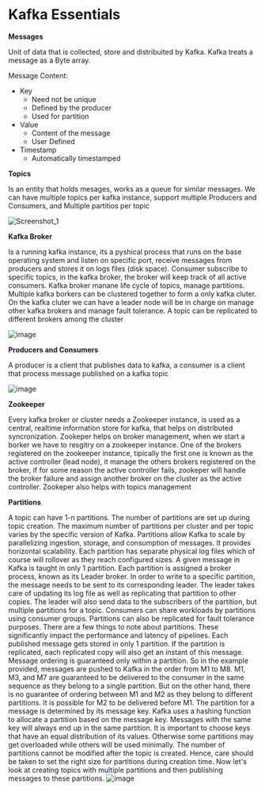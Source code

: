 # Kafka Essentials

**Messages**

Unit of data that is collected, store and distribuited by Kafka. Kafka treats a message as a Byte array.

Message Content:
  - Key
    - Need not be unique
    - Defined by the producer
    - Used for partition
  - Value
    - Content of the message
    - User Defined
  - Timestamp
    - Automatically timestamped

**Topics**

Is an entity that holds mesages, works as a queue for similar messages. We can have multiple topics per kafka instance, support multiple Producers and Consumers, and Multiple partitios per topic

![Screenshot_1](https://user-images.githubusercontent.com/11037848/149179710-2c7c1880-2364-4ab4-b402-ff9ecc80d9f0.png)

**Kafka Broker**

Is a running kafka instance, its a pyshical process that runs on the base operating system and listen on specific port, receive messages from producers and stores it on logs files (disk space). Consumer subscribe to specific topics, in the kafka broker, the broker will keep track of all active consumers. Kafka broker manane life cycle of topics, manage partitions. Multiple kafka borkers  can be clustered together to form a only kafka cluter. On the kafka cluter we can have a leader node will be in charge on manage other kafka brokers and manage fault tolerance. A topic can be replicated to different brokers among the cluster

![image](https://user-images.githubusercontent.com/11037848/149180673-d5c179e9-dba4-418e-949b-8e003759ed1a.png)

**Producers and Consumers**

A producer is a client that publishes data to kafka, a consumer is a client that process message published on a kafka topic

![image](https://user-images.githubusercontent.com/11037848/149182638-ea501aa5-b9a0-4180-b2fd-a74422403518.png)

**Zookeeper**

Every kafka broker or cluster needs a Zookeeper instance, is used as a central, realtime information store for kafka, that helps on distributed syncronization. Zookeper helps on broker management, when we start a borker we have to resgitry on a zookeeper instance. One of the brokers registered on the zookeeper instance, tipically the first one is known as the active controller (lead node), it manage the others brokers registered on the broker, if for some reason the active controller fails, zookeper will handle the broker failure and assign another broker on the cluster as the active controller. Zookeper also helps with topics management

**Partitions**

A topic can have 1-n partitions. The number of partitions are set up during topic creation. The maximum number of partitions per cluster and per topic varies by the specific version of Kafka. Partitions allow Kafka to scale by parallelizing ingestion, storage, and consumption of messages. It provides horizontal scalability. Each partition has separate physical log files which of course will rollover as they reach configured sizes. A given message in Kafka is taught in only 1 partition. Each partition is assigned a broker process, known as its Leader broker. In order to write to a specific partition, the message needs to be sent to its corresponding leader. The leader takes care of updating its log file as well as replicating that partition to other copies. The leader will also send data to the subscribers of the partition, but multiple partitions for a topic. Consumers can share workloads by partitions using consumer groups. Partitions can also be replicated for fault tolerance purposes. There are a few things to note about partitions. These significantly impact the performance and latency of pipelines. Each published message gets stored in only 1 partition. If the partition is replicated, each replicated copy will also get an instant of this message. Message ordering is guaranteed only within a partition. So in the example provided, messages are pushed to Kafka in the order from M1 to M8. M1, M3, and M7 are guaranteed to be delivered to the consumer in the same sequence as they belong to a single partition. But on the other hand, there is no guarantee of ordering between M1 and M2 as they belong to different partitions. It is possible for M2 to be delivered before M1. The partition for a message is determined by its message key. Kafka uses a hashing function to allocate a partition based on the message key. Messages with the same key will always end up in the same partition. It is important to choose keys that have an equal distribution of its values. Otherwise some partitions may get overloaded while others will be used minimally. The number of partitions cannot be modified after the topic is created. Hence, care should be taken to set the right size for partitions during creation time. Now let's look at creating topics with multiple partitions and then publishing messages to these partitions.
![image](https://user-images.githubusercontent.com/11037848/149185836-a5842fdc-9a4c-44ad-99a5-f3fd660b774d.png)

